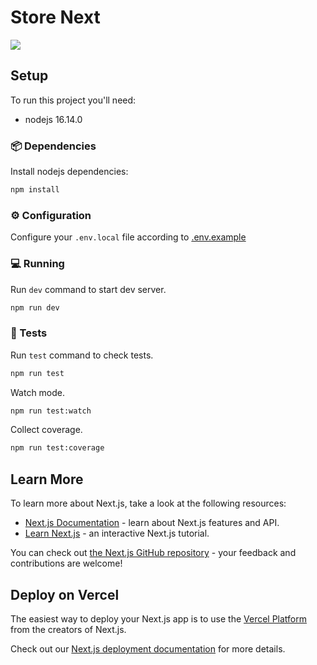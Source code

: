 # Store Next

<img src="https://github.com/gabrielmedina/store-next/actions/workflows/main.yml/badge.svg" />

## Setup

To run this project you'll need:

- nodejs 16.14.0

### 📦 Dependencies

Install nodejs dependencies:

```sh
npm install
```

### ⚙️ Configuration

Configure your `.env.local` file according to [.env.example](./.env.example)

### 💻 Running

Run `dev` command to start dev server.

```sh
npm run dev
```

### 🧪 Tests

Run `test` command to check tests.

```sh
npm run test
```

Watch mode.

```sh
npm run test:watch
```

Collect coverage.

```sh
npm run test:coverage
```

## Learn More

To learn more about Next.js, take a look at the following resources:

- [Next.js Documentation](https://nextjs.org/docs) - learn about Next.js features and API.
- [Learn Next.js](https://nextjs.org/learn) - an interactive Next.js tutorial.

You can check out [the Next.js GitHub repository](https://github.com/vercel/next.js/) - your feedback and contributions are welcome!

## Deploy on Vercel

The easiest way to deploy your Next.js app is to use the [Vercel Platform](https://vercel.com/new?utm_medium=default-template&filter=next.js&utm_source=create-next-app&utm_campaign=create-next-app-readme) from the creators of Next.js.

Check out our [Next.js deployment documentation](https://nextjs.org/docs/deployment) for more details.
